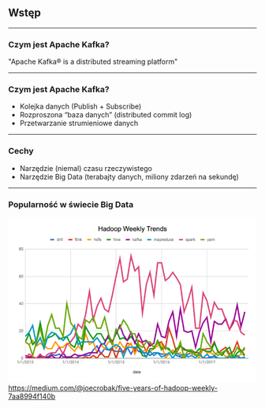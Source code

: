 
## Wstęp

---
### Czym jest Apache Kafka?
"Apache Kafka® is a distributed streaming platform"


---
### Czym jest Apache Kafka?
* Kolejka danych (Publish + Subscribe)
* Rozproszona “baza danych” (distributed commit log)
* Przetwarzanie strumieniowe danych



---
### Cechy
* Narzędzie (niemal) czasu rzeczywistego
* Narzędzie Big Data (terabajty danych, miliony zdarzeń na sekundę)



---
### Popularność w świecie Big Data
![](img/five-years-of-hadoop-weekly.png)
<span class="footer">https://medium.com/@joecrobak/five-years-of-hadoop-weekly-7aa8994f140b</span>